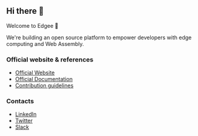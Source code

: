 ## Hi there 👋

Welcome to Edgee 🎉

We're building an open source platform to empower developers with edge computing and Web Assembly.

### Official website & references
- [Official Website](https://www.edgee.cloud)
- [Official Documentation](https://www.edgee.cloud/docs/)
- [Contribution guidelines](../CONTRIBUTING.md)

### Contacts
- [LinkedIn](https://www.linkedin.com/company/edgee-cloud/)
- [Twitter](https://x.com/edgee_cloud)
- [Slack](https://www.edgee.cloud/slack)

